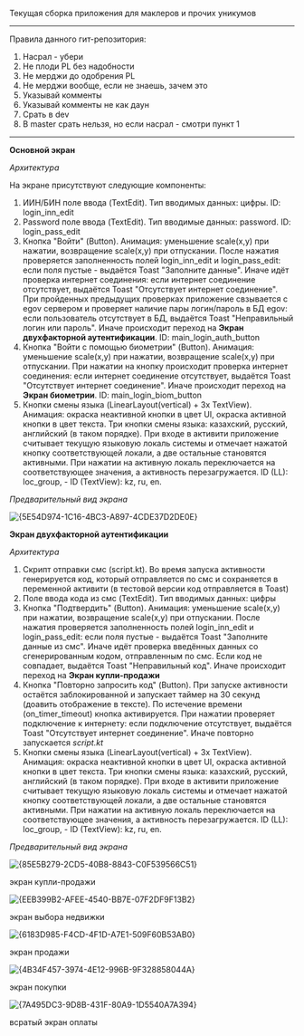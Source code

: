 Текущая сборка приложения для маклеров и прочих уникумов
_____________________________________________________________
Правила данного гит-репозитория:
1. Насрал - убери
2. Не плоди PL без надобности
3. Не мерджи до одобрения PL
4. Не мерджи вообще, если не знаешь, зачем это
5. Указывай комменты
6. Указывай комменты не как даун
7. Срать в dev
8. В master срать нельзя, но если насрал - смотри пункт 1
______________________________________________________________

**Основной экран**

_Архитектура_

На экране присутствуют следующие компоненты:
1. ИИН/БИН поле ввода (TextEdit). Тип вводимых данных: цифры. ID: login_inn_edit
2. Password поле ввода (TextEdit). Тип вводимые данных: password. ID: login_pass_edit
3. Кнопка "Войти" (Button). Анимация: уменьшение scale(x,y) при нажатии, возвращение scale(x,y) при отпускании. После нажатия проверяется заполненность полей login_inn_edit и login_pass_edit: если поля пустые - выдаётся Toast "Заполните данные". Иначе идёт проверка интернет соединения: если интернет соединение отсутствует, выдаётся Toast "Отсутствует интернет соединение". При пройденных предыдущих проверках приложение свзывается с egov сервером и проверяет наличие пары логин/пароль в БД egov: если пользователь отсутствует в БД, выдаётся Toast "Неправильный логин или пароль". Иначе происходит переход на **Экран двухфакторной аутентификации**. ID: main_login_auth_button
4. Кнопка "Войти с помощью биометрии" (Button). Анимация: уменьшение scale(x,y) при нажатии, возвращение scale(x,y) при отпускании. При нажатии на кнопку происходит проверка интернет соединения: если интернет соединение отсутствует, выдаётся Toast "Отсутствует интернет соединение". Иначе происходит переход на **Экран биометрии**. ID: main_login_biom_button
5. Кнопки смены языка (LinearLayout(vertical) + 3x TextView). Анимация: окраска неактивной кнопки в цвет UI, окраска активной кнопки в цвет текста. Три кнопки смены языка: казахский, русский, английский (в таком порядке). При входе в активити приложение считывает текущую языковую локаль системы и отмечает нажатой кнопку соответствующей локали, а две остальные становятся активными. При нажатии на активную локаль переключается на соответствующее значения, а активность перезагружается. ID (LL): loc_group, - ID (TextView): kz, ru, en. 

_Предварительный вид экрана_

![{5E54D974-1C16-4BC3-A897-4CDE37D2DE0E}](https://github.com/user-attachments/assets/e30314d9-01e5-419d-a1d9-9a22fe845c1a)

**Экран двухфакторной аутентификации**

_Архитектура_
1. Скрипт отправки смс (script.kt). Во время запуска активности генерируется код, который отправляется по смс и сохраняется в переменной активити (в тестовой версии код отправляется в Toast)
2. Поле ввода кода из смс (TextEdit). Тип вводимых данных: цифры
3. Кнопка "Подтвердить" (Button). Анимация: уменьшение scale(x,y) при нажатии, возвращение scale(x,y) при отпускании. После нажатия проверяется заполненность полей login_inn_edit и login_pass_edit: если поля пустые - выдаётся Toast "Заполните данные из смс". Иначе идёт проверка введённых данных со сгенерированным кодом, отправленным по смс. Если код не совпадает, выдаётся Toast "Неправильный код". Иначе происходит переход на **Экран купли-продажи**
4. Кнопка "Повторно запросить код" (Button). При запуске активности остаётся заблокированной и запускает таймер на 30 секунд (доавить отображение в тексте). По истечение времени (on_timer_timeout) кнопка активируется. При нажатии проверяет подключение к интернету: если подключение отсутствует, выдаётся Toast "Отсутствует интернет соединение". Иначе повторно запускается _script.kt_
5. Кнопки смены языка (LinearLayout(vertical) + 3x TextView). Анимация: окраска неактивной кнопки в цвет UI, окраска активной кнопки в цвет текста. Три кнопки смены языка: казахский, русский, английский (в таком порядке). При входе в активити приложение считывает текущую языковую локаль системы и отмечает нажатой кнопку соответствующей локали, а две остальные становятся активными. При нажатии на активную локаль переключается на соответствующее значения, а активность перезагружается. ID (LL): loc_group, - ID (TextView): kz, ru, en. 

_Предварительный вид экрана_

![{85E5B279-2CD5-40B8-8843-C0F539566C51}](https://github.com/user-attachments/assets/892d0980-1398-4690-972a-2e904354d693)

экран купли-продажи

![{EEB399B2-AFEE-4540-BB7E-07F2DF9F13B2}](https://github.com/user-attachments/assets/9cbfacdb-9728-46d0-8584-3879c7948d65)

экран выбора недвижки

![{6183D985-F4CD-4F1D-A7E1-509F60B53AB0}](https://github.com/user-attachments/assets/1242987c-47d0-4042-8102-89229a6e443c)

экран продажи

![{4B34F457-3974-4E12-996B-9F328858044A}](https://github.com/user-attachments/assets/1f6c638c-3950-47b1-8b90-c4f1db154fc6)

экран покупки

![{7A495DC3-9D8B-431F-80A9-1D5540A7A394}](https://github.com/user-attachments/assets/4158bc38-8050-45e9-a344-c276a02f387c)

всратый экран оплаты



